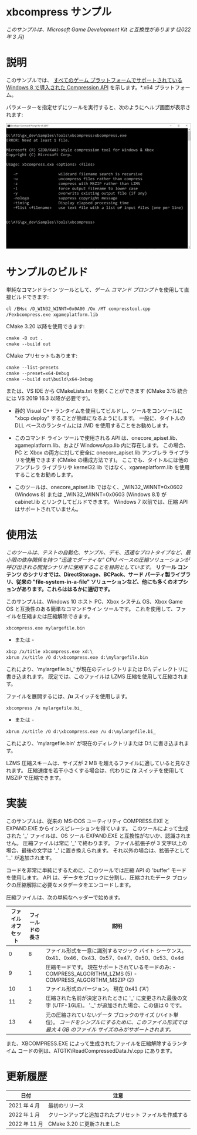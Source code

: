 # xbcompress サンプル

*このサンプルは、Microsoft Game Development Kit と互換性があります (2022 年 3 月)*

# 説明

このサンプルでは、 [すべてのゲーム プラットフォームでサポートされている Windows 8 で導入された Compression API](https://docs.microsoft.com/en-us/windows/win32/cmpapi/-compression-portal) を示します。\*.x64 プラットフォーム。

パラメーターを指定せずにツールを実行すると、次のようにヘルプ画面が表示されます:

![説明は自動で生成されたものです](./media/image1.png)

# サンプルのビルド

単純なコマンドライン ツールとして、*ゲーム コマンド プロンプト*を使用して直接ビルドできます:

```
cl /EHsc /D_WIN32_WINNT=0x0A00 /Ox /MT compresstool.cpp /Fexbcompress.exe xgameplatform.lib
```


CMake 3.20 以降を使用できます:

```
cmake -B out .
cmake --build out
```


CMake プリセットもあります:

```
cmake --list-presets
cmake --preset=x64-Debug
cmake --build out\build\x64-Debug
```


または、VS IDE から CMakeLists.txt を開くことができます (CMake 3.15 統合には VS 2019 16.3 以降が必要です)。

- 静的 Visual C++ ランタイムを使用してビルドし、ツールをコンソールに "xbcp deploy" することが簡単になるようにします。 一般に、タイトルの DLL ベースのランタイムには /MD を使用することをお勧めします。

- このコマンド ライン ツールで使用される API は、onecore_apiset.lib、xgameplatform.lib、および WindowsApp.lib 内に存在します。 この場合、PC と Xbox の両方に対して安全に onecore_apiset.lib アンブレラ ライブラリを使用できます (CMake の構成方法です)。 ここでも、タイトルには他のアンブレラ ライブラリや kernel32.lib ではなく、xgameplatform.lib を使用することをお勧めします。

- このツールは、onecore_apiset.lib ではなく、\_WIN32_WINNT=0x0602 (Windows 8) または \_WIN32_WINNT=0x0603 (Windows 8.1) が cabinet.lib とリンクしてビルドできます。 Windows 7 以前では、圧縮 API はサポートされていません。

# 使用法

*このツールは、テストの自動化、サンプル、デモ、迅速なプロトタイプなど、最小限の依存関係を持つ "迅速でダーティな" CPU ベースの圧縮ソリューションが呼び出される開発シナリオに使用することを目的としています。* **リテール コンテンツ のシナリオでは、DirectStorage、BCPack、サード パーティ製ライブラリ、従来の "file-system-in-a-file" ソリューションなど、他にも多くのオプションがあります。これらははるかに適切です。**

このサンプルは、Windows 10 ホスト PC、Xbox システム OS、Xbox Game OS と互換性のある簡単なコマンドライン ツールです。 これを使用して、ファイルを圧縮または圧縮解除できます。

```
xbcompress.exe mylargefile.bin
```


- または -

```
xbcp /x/title xbcompress.exe xd:\
xbrun /x/title /O d:\xbcompress.exe d:\mylargefile.bin
```


これにより、'mylargefile.bi\_' が現在のディレクトリまたは D:\\ ディレクトリに書き込まれます。 既定では、このファイルは LZMS 圧縮を使用して圧縮されます。

ファイルを展開するには、**/u** スイッチを使用します。

```
xbcompress /u mylargefile.bi_
```


- または -

```
xbrun /x/title /O d:\xbcompress.exe /u d:\mylargefile.bi_
```


これにより、'mylargefile.bin' が現在のディレクトリまたは D:\\ に書き込まれます。

LZMS 圧縮スキームは、サイズが 2 MB を超えるファイルに適していると見なされます。 圧縮速度を若干小さくする場合は、代わりに **/z** スイッチを使用して MSZIP で圧縮できます。

# 実装

このサンプルは、従来の MS-DOS ユーティリティ COMPRESS.EXE と EXPAND.EXE からインスピレーションを得ています。 このツールによって生成された '\_' ファイルは、OS ツール EXPAND.EXE と互換性がないか、認識されません。 圧縮ファイルは常に '\_' で終わります。 ファイル拡張子が 3 文字以上の場合、最後の文字は '\_' に置き換えられます。 それ以外の場合は、拡張子として '.\_' が追加されます。

コードを非常に単純にするために、このツールでは圧縮 API の 'buffer' モードを使用します。 API は、データをブロックに分割し、圧縮されたデータ ブロックの圧縮解除に必要なメタデータをエンコードします。

圧縮ファイルは、次の単純なヘッダーで始めます。

| ファイル オフセット | フィールドの長さ | 説明 |
|---|---|---|
| 0 | 8 | ファイル形式を一意に識別するマジック バイト シーケンス。 0x41、0x46、0x43、0x57、0x47、0x50、0x53、0x4d |
| 9 | 1 | 圧縮モードです。 現在サポートされているモードのみ: - COMPRESS_ALGORITHM_LZMS (5) - COMPRESS_ALGORITHM_MSZIP (2) |
| 10 | 1 | ファイル形式のバージョン。 現在 0x41 (\'A\') |
| 11 | 2 | 圧縮された名前が決定されたときに \'\_\' に変更された最後の文字 (UTF-16LE)。 \'.\_\' が追加された場合、この値は 0 です。 |
| 13 | 4 | 元の圧縮されていないデータ ブロックのサイズ (バイト単位)。 *コードをシンプルにするために、このファイル形式では最大 4 GB のファイル サイズのみがサポートされます。* |

また、XBCOMPRESS.EXE によって生成されたファイルを圧縮解除するランタイム コードの例は、ATGTK\\ReadCompressedData.h/.cpp にあります。

# 更新履歴

| 日付 | 注意 |
|---|---|
| 2021 年 4 月 | 最初のリリース |
| 2022 年 1 月 | クリーンアップと追加されたプリセット ファイルを作成する |
| 2022 年 11 月 | CMake 3.20 に更新されました |


